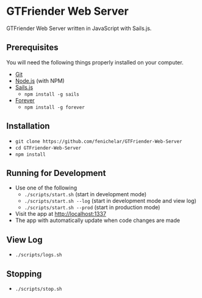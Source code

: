 # GTFriender Web Server

GTFriender Web Server written in JavaScript with Sails.js.

## Prerequisites

You will need the following things properly installed on your computer.

* [Git](http://git-scm.com/)
* [Node.js](http://nodejs.org/) (with NPM)
* [Sails.js](http://sailsjs.org)
  - `npm install -g sails`
* [Forever](https://github.com/foreverjs/forever)
  - `npm install -g forever`

## Installation

* `git clone https://github.com/fenichelar/GTFriender-Web-Server`
* `cd GTFriender-Web-Server`
* `npm install`

## Running for Development

* Use one of the following
  - `./scripts/start.sh` (start in development mode)
  - `./scripts/start.sh --log` (start in development mode and view log)
  - `./scripts/start.sh --prod` (start in production mode)
* Visit the app at [http://localhost:1337](http://localhost:1337)
* The app with automatically update when code changes are made

## View Log

* `./scripts/logs.sh`

## Stopping

* `./scripts/stop.sh`
